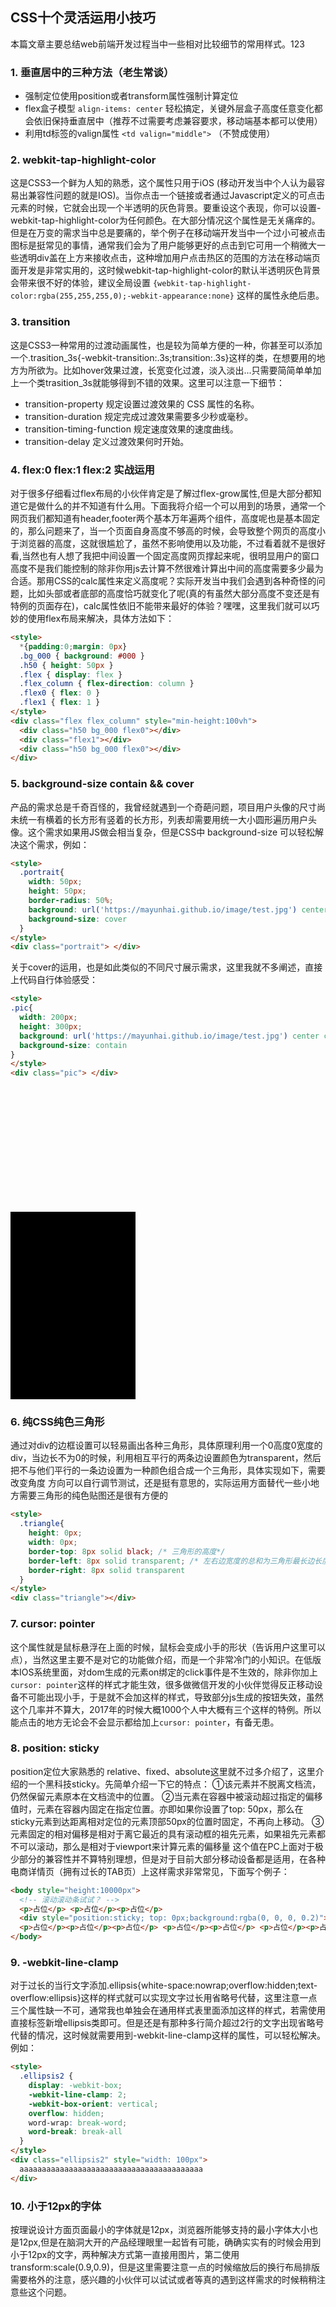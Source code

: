## CSS十个灵活运用小技巧

本篇文章主要总结web前端开发过程当中一些相对比较细节的常用样式。123

### 1. 垂直居中的三种方法（老生常谈）

* 强制定位使用position或者transform属性强制计算定位
* flex盒子模型 `align-items: center` 轻松搞定，关键外层盒子高度任意变化都会依旧保持垂直居中（推荐不过需要考虑兼容要求，移动端基本都可以使用）
* 利用td标签的valign属性 `<td valign="middle">` （不赞成使用）


### 2. webkit-tap-highlight-color

这是CSS3一个鲜为人知的熟悉，这个属性只用于iOS (移动开发当中个人认为最容易出兼容性问题的就是IOS)。当你点击一个链接或者通过Javascript定义的可点击元素的时候，它就会出现一个半透明的灰色背景。要重设这个表现，你可以设置-webkit-tap-highlight-color为任何颜色。在大部分情况这个属性是无关痛痒的。但是在万变的需求当中总是要痛的，举个例子在移动端开发当中一个过小可被点击图标是挺常见的事情，通常我们会为了用户能够更好的点击到它可用一个稍微大一些透明div盖在上方来接收点击，这种增加用户点击热区的范围的方法在移动端页面开发是非常实用的，这时候webkit-tap-highlight-color的默认半透明灰色背景会带来很不好的体验，建议全局设置 `{webkit-tap-highlight-color:rgba(255,255,255,0);-webkit-appearance:none}` 这样的属性永绝后患。


### 3. transition

这是CSS3一种常用的过渡动画属性，也是较为简单方便的一种，你甚至可以添加一个.trasition_3s{-webkit-transition:.3s;transition:.3s}这样的类，在想要用的地方为所欲为。比如hover效果过渡，长宽变化过渡，淡入淡出...只需要简简单单加上一个类trasition_3s就能够得到不错的效果。这里可以注意一下细节：
* transition-property	规定设置过渡效果的 CSS 属性的名称。
* transition-duration	规定完成过渡效果需要多少秒或毫秒。
* transition-timing-function	规定速度效果的速度曲线。
* transition-delay	定义过渡效果何时开始。


### 4. flex:0 flex:1 flex:2 实战运用

对于很多仔细看过flex布局的小伙伴肯定是了解过flex-grow属性,但是大部分都知道它是做什么的并不知道有什么用。下面我将介绍一个可以用到的场景，通常一个网页我们都知道有header,footer两个基本万年遍两个组件，高度呢也是基本固定的，那么问题来了，当一个页面自身高度不够高的时候，会导致整个网页的高度小于浏览器的高度，这就很尴尬了，虽然不影响使用以及功能，不过看着就不是很好看,当然也有人想了我把中间设置一个固定高度网页撑起来呢，很明显用户的窗口高度不是我们能控制的除非你用js去计算不然很难计算出中间的高度需要多少最为合适。那用CSS的calc属性来定义高度呢？实际开发当中我们会遇到各种奇怪的问题，比如头部或者底部的高度恰巧就变化了呢(真的有虽然大部分高度不变还是有特例的页面存在)，calc属性依旧不能带来最好的体验？嘿嘿，这里我们就可以巧妙的使用flex布局来解决，具体方法如下：


```HTML
<style>
  *{padding:0;margin: 0px}
  .bg_000 { background: #000 }
  .h50 { height: 50px }
  .flex { display: flex }
  .flex_column { flex-direction: column }
  .flex0 { flex: 0 }
  .flex1 { flex: 1 }
</style>
<div class="flex flex_column" style="min-height:100vh">
  <div class="h50 bg_000 flex0"></div>
  <div class="flex1"></div>
  <div class="h50 bg_000 flex0"></div>
</div>
```

### 5. background-size contain && cover

产品的需求总是千奇百怪的，我曾经就遇到一个奇葩问题，项目用户头像的尺寸尚未统一有横着的长方形有竖着的长方形，列表却需要用统一大小圆形遍历用户头像。这个需求如果用JS做会相当复杂，但是CSS中 background-size 可以轻松解决这个需求，例如：

```HTML
<style>
  .portrait{
    width: 50px;
    height: 50px;
    border-radius: 50%;
    background: url('https://mayunhai.github.io/image/test.jpg') center center;
    background-size: cover
  }
</style>
<div class="portrait"> </div> 
```

关于cover的运用，也是如此类似的不同尺寸展示需求，这里我就不多阐述，直接上代码自行体验感受：

```HTML
<style>
.pic{
  width: 200px;
  height: 300px;
  background: url('https://mayunhai.github.io/image/test.jpg') center center no-repeat black;
  background-size: contain
}
</style>
<div class="pic"> </div>
```
<style>
  .portrait{
    width: 200px;
    height: 200px;
    border-radius: 50%;
    background: url('https://mayunhai.github.io/image/test.jpg') center center;
    background-size: cover
  }
  .pic{
    width: 200px;
    height: 300px;
    background: url('https://mayunhai.github.io/image/test.jpg') center center no-repeat black;
    background-size: contain
  }
</style>
<div class="flex space_between align_items_c">
  <div class="portrait"> </div> 
  <div class="pic"> </div>
</div>



### 6. 纯CSS纯色三角形

通过对div的边框设置可以轻易画出各种三角形，具体原理利用一个0高度0宽度的div，当边长不为0的时候，利用相互平行的两条边设置颜色为transparent，然后把不与他们平行的一条边设置为一种颜色组合成一个三角形，具体实现如下，需要改变角度 方向可以自行调节测试，还是挺有意思的，实际运用方面替代一些小地方需要三角形的纯色贴图还是很有方便的

```HTML
<style>
  .triangle{
    height: 0px;
    width: 0px;
    border-top: 8px solid black; /* 三角形的高度*/
    border-left: 8px solid transparent; /* 左右边宽度的总和为三角形最长边长度*/
    border-right: 8px solid transparent
  }
</style>
<div class="triangle"></div>
```


### 7. cursor: pointer

这个属性就是鼠标悬浮在上面的时候，鼠标会变成小手的形状（告诉用户这里可以点），当然这里主要不是对它的功能做介绍，而是一个非常冷门的小知识。在低版本IOS系统里面，对dom生成的元素on绑定的click事件是不生效的，除非你加上`cursor: pointer`这样的样式才能生效，很多做微信开发的小伙伴觉得反正移动设备不可能出现小手，于是就不会加这样的样式，导致部分js生成的按钮失效，虽然这个几率并不算大，2017年的时候大概1000个人中大概有三个这样的特例。所以能点击的地方无论会不会显示都给加上`cursor: pointer`，有备无患。


### 8. position: sticky

position定位大家熟悉的 relative、fixed、absolute这里就不过多介绍了，这里介绍的一个黑科技sticky。先简单介绍一下它的特点：
①该元素并不脱离文档流，仍然保留元素原本在文档流中的位置。
②当元素在容器中被滚动超过指定的偏移值时，元素在容器内固定在指定位置。亦即如果你设置了top: 50px，那么在sticky元素到达距离相对定位的元素顶部50px的位置时固定，不再向上移动。
③元素固定的相对偏移是相对于离它最近的具有滚动框的祖先元素，如果祖先元素都不可以滚动，那么是相对于viewport来计算元素的偏移量
这个值在PC上面对于极少部分的兼容性并不算特别理想，但是对于目前大部分移动设备都是适用，在各种电商详情页（拥有过长的TAB页）上这样需求非常常见，下面写个例子：

```HTML
<body style="height:10000px">
  <!-- 滚动滚动条试试？ -->
  <p>占位</p> <p>占位</p><p>占位</p>
  <div style="position:sticky; top: 0px;background:rgba(0, 0, 0, 0.2)">sticky</div>
  <p>占位</p><p>占位</p><p>占位</p> <p>占位</p><p>占位</p> <p>占位</p><p>占位</p>
</body>
```

### 9. -webkit-line-clamp

对于过长的当行文字添加.ellipsis{white-space:nowrap;overflow:hidden;text-overflow:ellipsis}这样的样式就可以实现文字过长用省略号代替，这里注意一点三个属性缺一不可，通常我也单独会在通用样式表里面添加这样的样式，若需使用直接标签新增ellipsis类即可。但是还是有那种多行简介超过2行的文字出现省略号代替的情况，这时候就需要用到-webkit-line-clamp这样的属性，可以轻松解决。例如：

```HTML
<style>
  .ellipsis2 {
    display: -webkit-box;
    -webkit-line-clamp: 2;
    -webkit-box-orient: vertical;
    overflow: hidden;
    word-wrap: break-word;
    word-break: break-all
  }
</style>
<div class="ellipsis2" style="width: 100px">
  aaaaaaaaaaaaaaaaaaaaaaaaaaaaaaaaaaaaaaaaa
</div>
```


### 10. 小于12px的字体

按理说设计方面页面最小的字体就是12px，浏览器所能够支持的最小字体大小也是12px,但是在脑洞大开的产品经理眼里一起皆有可能，确确实实有的时候会用到小于12px的文字，两种解决方式第一直接用图片，第二使用transform:scale(0.9,0.9)，但是这里需要注意一点的时候缩放后的换行布局排版需要格外的注意，感兴趣的小伙伴可以试试或者等真的遇到这样需求的时候稍稍注意些这个问题。